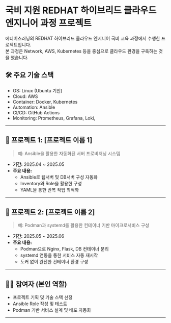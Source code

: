 # 국비 지원 REDHAT 하이브리드 클라우드 엔지니어 과정 프로젝트

에티버스러닝의 REDHAT 하이브리드 클라우드 엔지니어 국비 교육 과정에서 수행한 프로젝트입니다.  
본 과정은 Network, AWS, Kubernetes 등을 중심으로 클라우드 환경을 구축하는 것을 했습니다. 

## 🛠️ 주요 기술 스택
- OS: Linux (Ubuntu 기반)
- Cloud: AWS
- Container: Docker, Kubernetes
- Automation: Ansible
- CI/CD: GitHub Actions
- Monitoring: Prometheus, Grafana, Loki, 

---

## 📁 프로젝트 1: [프로젝트 이름 1]
> 예: Ansible을 활용한 자동화된 서버 프로비저닝 시스템

- **기간:** 2025.04 ~ 2025.05  
- **주요 내용:**
  - Ansible로 웹서버 및 DB서버 구성 자동화
  - Inventory와 Role을 활용한 구성
  - YAML을 통한 반복 작업 최적화


---

## 📁 프로젝트 2: [프로젝트 이름 2]
> 예: Podman과 systemd를 활용한 컨테이너 기반 마이크로서비스 구성

- **기간:** 2025.05 ~ 2025.06  
- **주요 내용:**
  - Podman으로 Nginx, Flask, DB 컨테이너 분리
  - systemd 연동을 통한 서비스 자동 재시작
  - 도커 없이 완전한 컨테이너 환경 구성



---

## 👩‍💻 참여자 (본인 역할)
- 프로젝트 기획 및 기술 스택 선정
- Ansible Role 작성 및 테스트
- Podman 기반 서비스 설계 및 배포 자동화

---


